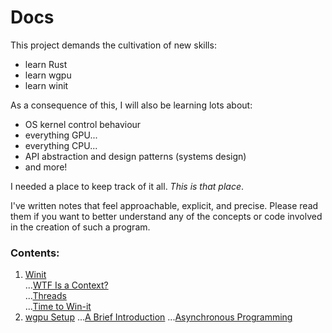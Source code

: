 # Docs
  
This project demands the cultivation of new skills:  
- learn Rust
- learn wgpu
- learn winit

As a consequence of this, I will also be learning lots about:
- OS kernel control behaviour
- everything GPU...
- everything CPU...
- API abstraction and design patterns (systems design)
- and more!
  
I needed a place to keep track of it all. *This is that place*.

I've written notes that feel approachable, explicit, and precise. Please read them if you want to better understand any of the concepts or code involved in the creation of such a program.

### Contents:
1. [Winit](https://docs.rs/winit/latest/winit/index.html)  
    ...[WTF Is a Context?](./winit/WTF%20Is%20a%20Context.md)  
    ...[Threads](./winit/Threads.md)  
    ...[Time to Win-it](./winit/Time%20to%20Win-it.md)  
2. [wgpu Setup](https://docs.rs/wgpu/latest/wgpu/index.html)
    ...[A Brief Introduction](./wgpu%20setup/A%20Brief%20Introduction.md)
    ...[Asynchronous Programming](./wgpu%20setup/Asynchronous%20Programming.md)